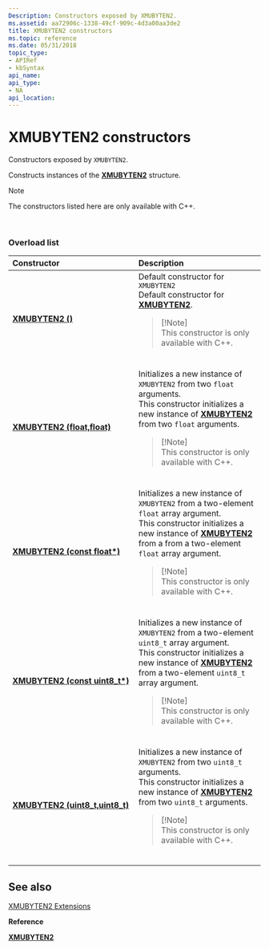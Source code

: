 ```yaml
---
Description: Constructors exposed by XMUBYTEN2.
ms.assetid: aa72906c-1338-49cf-909c-4d3a00aa3de2
title: XMUBYTEN2 constructors
ms.topic: reference
ms.date: 05/31/2018
topic_type: 
- APIRef
- kbSyntax
api_name: 
api_type: 
- NA
api_location: 
---
```


# XMUBYTEN2 constructors

Constructors exposed by `XMUBYTEN2`.

Constructs instances of the [**XMUBYTEN2**](/windows/desktop/api/DirectXPackedVector/ns-directxpackedvector-xmubyten2) structure.

> [!Note]  
> The constructors listed here are only available with C++.

 

### Overload list



<table>
<colgroup>
<col style="width: 50%" />
<col style="width: 50%" />
</colgroup>
<thead>
<tr class="header">
<th style="text-align: left;">Constructor</th>
<th style="text-align: left;">Description</th>
</tr>
</thead>
<tbody>
<tr class="odd">
<td style="text-align: left;"><a href="/windows/desktop/api/directxpackedvector/nf-directxpackedvector-xmubyten2-xmubyten2(constfloat)"><strong>XMUBYTEN2 ()</strong></a></td>
<td style="text-align: left;">Default constructor for <code>XMUBYTEN2</code><br/> Default constructor for <a href="/windows/desktop/api/DirectXPackedVector/ns-directxpackedvector-xmubyten2"><strong>XMUBYTEN2</strong></a>.<br/>
<blockquote>
[!Note]<br />
This constructor is only available with C++.
</blockquote>
<br/></td>
</tr>
<tr class="even">
<td style="text-align: left;"><a href="/windows/desktop/api/directxpackedvector/nf-directxpackedvector-xmubyten2-xmubyten2(float_float)"><strong>XMUBYTEN2 (float,float)</strong></a></td>
<td style="text-align: left;">Initializes a new instance of <code>XMUBYTEN2</code> from two <code>float</code> arguments.<br/> This constructor initializes a new instance of <a href="/windows/desktop/api/DirectXPackedVector/ns-directxpackedvector-xmubyten2"><strong>XMUBYTEN2</strong></a> from two <code>float</code> arguments.<br/>
<blockquote>
[!Note]<br />
This constructor is only available with C++.
</blockquote>
<br/></td>
</tr>
<tr class="odd">
<td style="text-align: left;"><a href="/windows/desktop/api/directxpackedvector/nf-directxpackedvector-xmubyten2-xmubyten2(constfloat)"><strong>XMUBYTEN2 (const float*)</strong></a></td>
<td style="text-align: left;">Initializes a new instance of <code>XMUBYTEN2</code> from a two-element <code>float</code> array argument.<br/> This constructor initializes a new instance of <a href="/windows/desktop/api/DirectXPackedVector/ns-directxpackedvector-xmubyten2"><strong>XMUBYTEN2</strong></a> from a from a two-element <code>float</code> array argument.<br/>
<blockquote>
[!Note]<br />
This constructor is only available with C++.
</blockquote>
<br/></td>
</tr>
<tr class="even">
<td style="text-align: left;"><a href="/windows/desktop/api/directxpackedvector/nf-directxpackedvector-xmubyten2-xmubyten2(constuint8_t)"><strong>XMUBYTEN2 (const uint8_t*)</strong></a></td>
<td style="text-align: left;">Initializes a new instance of <code>XMUBYTEN2</code> from a two-element <code>uint8_t</code> array argument.<br/> This constructor initializes a new instance of <a href="/windows/desktop/api/DirectXPackedVector/ns-directxpackedvector-xmubyten2"><strong>XMUBYTEN2</strong></a> from a two-element <code>uint8_t</code> array argument.<br/>
<blockquote>
[!Note]<br />
This constructor is only available with C++.
</blockquote>
<br/></td>
</tr>
<tr class="odd">
<td style="text-align: left;"><a href="/windows/desktop/api/directxpackedvector/nf-directxpackedvector-xmubyten2-xmubyten2(uint8_t_uint8_t)"><strong>XMUBYTEN2 (uint8_t,uint8_t)</strong></a></td>
<td style="text-align: left;">Initializes a new instance of <code>XMUBYTEN2</code> from two <code>uint8_t</code> arguments.<br/> This constructor initializes a new instance of <a href="/windows/desktop/api/DirectXPackedVector/ns-directxpackedvector-xmubyten2"><strong>XMUBYTEN2</strong></a> from two <code>uint8_t</code> arguments.<br/>
<blockquote>
[!Note]<br />
This constructor is only available with C++.
</blockquote>
<br/></td>
</tr>
</tbody>
</table>



## See also

<dl> <dt>

[XMUBYTEN2 Extensions](ovw-xmubyten2-extensions.md)
</dt> <dt>

**Reference**
</dt> <dt>

[**XMUBYTEN2**](/windows/desktop/api/DirectXPackedVector/ns-directxpackedvector-xmubyten2)
</dt> </dl>

 

 